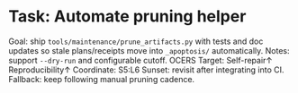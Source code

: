 # Task: Automate pruning helper
Goal: ship `tools/maintenance/prune_artifacts.py` with tests and doc updates so stale plans/receipts move into `_apoptosis/` automatically.
Notes: support `--dry-run` and configurable cutoff.
OCERS Target: Self-repair↑ Reproducibility↑
Coordinate: S5:L6
Sunset: revisit after integrating into CI.
Fallback: keep following manual pruning cadence.
